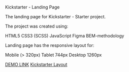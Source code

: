 Kickstarter - Landing Page

The landing page for Kickstarter - Starter project.

The project was created using:

HTML5
CSS3 (SCSS)
JavaScript
Figma
BEM-methodology

Landing page has the responsive layout for:

Mobile (> 320px)
Tablet 744px
Desktop 1260px

[DEMO LINK](https://RomanHrytsiuk.github.io/Kickstarter_landing/)
[Kickstarter Layout](https://github.com/RomanHrytsiuk/Kickstarter_landing/)
